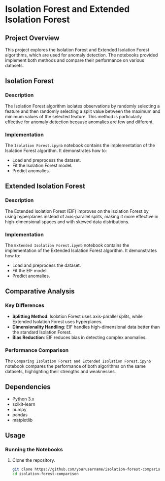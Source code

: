 # Isolation Forest and Extended Isolation Forest

## Project Overview
This project explores the Isolation Forest and Extended Isolation Forest algorithms, which are used for anomaly detection. The notebooks provided implement both methods and compare their performance on various datasets.

## Isolation Forest
### Description
The Isolation Forest algorithm isolates observations by randomly selecting a feature and then randomly selecting a split value between the maximum and minimum values of the selected feature. This method is particularly effective for anomaly detection because anomalies are few and different.

### Implementation
The `Isolation Forest.ipynb` notebook contains the implementation of the Isolation Forest algorithm. It demonstrates how to:
- Load and preprocess the dataset.
- Fit the Isolation Forest model.
- Predict anomalies.

## Extended Isolation Forest
### Description
The Extended Isolation Forest (EIF) improves on the Isolation Forest by using hyperplanes instead of axis-parallel splits, making it more effective in high-dimensional spaces and with skewed data distributions.

### Implementation
The `Extended Isolation Forest.ipynb` notebook contains the implementation of the Extended Isolation Forest algorithm. It demonstrates how to:
- Load and preprocess the dataset.
- Fit the EIF model.
- Predict anomalies.

## Comparative Analysis
### Key Differences
- **Splitting Method**: Isolation Forest uses axis-parallel splits, while Extended Isolation Forest uses hyperplanes.
- **Dimensionality Handling**: EIF handles high-dimensional data better than the standard Isolation Forest.
- **Bias Reduction**: EIF reduces bias in detecting complex anomalies.

### Performance Comparison
The `Comparing Isolation Forest and Extended Isolation Forest.ipynb` notebook compares the performance of both algorithms on the same datasets, highlighting their strengths and weaknesses.

## Dependencies
- Python 3.x
- scikit-learn
- numpy
- pandas
- matplotlib

## Usage
### Running the Notebooks
1. Clone the repository.
   ```bash
   git clone https://github.com/yourusername/isolation-forest-comparison.git
   cd isolation-forest-comparison
